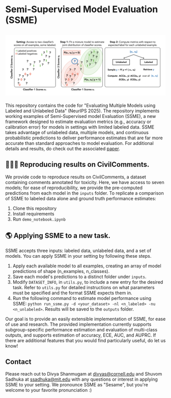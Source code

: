 #  Semi-Supervised Model Evaluation (SSME)

![SSME Diagram](./explainer.png)
---

This repository contains the code for "Evaluating Multiple Models using Labeled and Unlabeled Data" (NeurIPS 2025). The repository implements working examples of Semi-Supervised model Evaluation (SSME), a new framework designed to estimate evaluation metrics (e.g., accuracy or calibration error) for models in settings with limited labeled data.
SSME takes advantage of unlabeled data, multiple models, and continuous probabilistic predictions to deliver performance estimates that are far more accurate 
than standard approaches to model evaluation. For additional details and results, do check out the associated [paper](https://arxiv.org/abs/2501.11866).

## 👩🏾‍💻 Reproducing results on CivilComments.

We provide code to reproduce results on CivilComments, a dataset containing comments annotated for toxicity. Here, we have access to seven models; for ease of reproducibility, we provide the pre-computed predictions from each model in the `inputs` folder. To replicate a comparison of SSME to labeled data alone and ground truth performance estimates: 

1. Clone this repository 
2. Install requirements 
3. Run `demo_notebook.ipynb` 

## 🌎 Applying SSME to a new task.

SSME accepts three inputs: labeled data, unlabeled data, and a set of models. You can apply SSME in your setting by following these steps.

1. Apply each available model to all examples, creating an array of model predictions of shape (n_examples, n_classes). 
2. Save each model's predictions to a distinct folder under `inputs`.
3. Modify `DATASET_INFO`, in `utils.py`, to include a new entry for the desired task. Refer to `utils.py` for detailed instructions on what parameters must be specified and the format SSME expects them in. 
4. Run the following command to estimate model performance using SSME: `python run_ssme.py -d <your_dataset> -nl <n_labeled> -nu <n_unlabeled>`. Results will be saved to the `outputs` folder. 

Our goal is to provide an easily extensible implementation of SSME, for ease of use and research. The provided implementation currently supports subgroup-specific performance estimation and evaluation of multi-class outputs, and supports estimation of accuracy, ECE, AUC, and AUPRC. If there are additional features that you would find particularly useful, do let us know! 

## Contact

Please reach out to Divya Shanmugam at [divyas@cornell.edu](mailto:divyas@cornell.edu) and Shuvom Sadhuka at [ssadhuka@mit.edu](mailto:ssadhuka@mit.edu) with any questions or interest in applying SSME to your setting. We pronounce SSME as "Sesame", but you're welcome to your favorite pronunciation :) 
